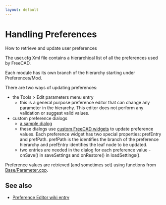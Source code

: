 ```yaml
---
layout: default
---
```

#  Handling Preferences

How to retrieve and update user preferences

The user.cfg Xml file contains a hierarchical list of all the preferences used by FreeCAD.

Each module has its own branch of the hierarchy starting under Preferences/Mod.

There are two ways of updating preferences: 
* the Tools > Edit parameters menu entry
    * this is a general purpose preference editor that can change any parameter in the hierarchy. This editor does not perform any validation or suggest valid values.
* custom preference dialogs
    * [a sample dialog](https://github.com/FreeCAD/FreeCAD/blob/master/src/Mod/Part/Gui/DlgSettingsMeasure.cpp)
    * these dialogs use [custom FreeCAD widgets](https://wiki.freecad.org/Compile_on_Windows/en#Qt_Designer_plugin) to update preference values.  Each preference widget has two special properties: prefEntry and prefPath.  prefPath is the identifies the branch of the preference hierarchy and prefEntry identifies the leaf node to be updated.
    * two entries are needed in the dialog for each preference value - onSave() in saveSettings and onRestore() in loadSettings().
    
Preference values are retrieved (and sometimes set) using functions from [Base/Parameter.cpp](https://github.com/FreeCAD/FreeCAD/blob/master/src/Base/Parameter.cpp).




## See also
* [Preference Editor wiki entry](https://wiki.freecad.org/Preferences_Editor)
